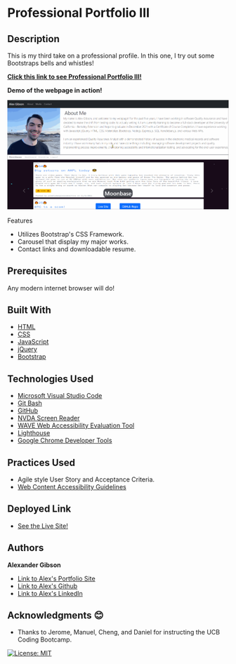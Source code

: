 # Professional Portfolio III
## Description

This is my third take on a professional profile. In this one, I try out some Bootstraps bells and whistles!

**[Click this link to see Professional Portfolio III!](https://argibson02.github.io/Professional-Portfolio-3/)**
 <br />

**Demo of the webpage in action!**

![Demo of Professional Portfolio III in action](./images/portfolio-demo.gif)


Features
* Utilizes Bootstrap's CSS Framework.
* Carousel that display my major works.
* Contact links and downloadable resume.

## Prerequisites
Any modern internet browser will do!

## Built With

* [HTML](https://developer.mozilla.org/en-US/docs/Web/HTML)
* [CSS](https://developer.mozilla.org/en-US/docs/Web/CSS)
* [JavaScript](https://developer.mozilla.org/en-US/docs/Web/JavaScript)
* [jQuery](https://api.jquery.com/)
* [Bootstrap](https://getbootstrap.com/)


## Technologies Used

* [Microsoft Visual Studio Code](https://code.visualstudio.com/)
* [Git Bash](https://git-scm.com/downloads)
* [GitHub](https://github.com/)
* [NVDA Screen Reader](https://www.nvaccess.org/)
* [WAVE Web Accessibility Evaluation Tool](https://wave.webaim.org/)
* [Lighthouse](https://developers.google.com/web/tools/lighthouse/)
* [Google Chrome Developer Tools](https://developer.chrome.com/docs/devtools/)

## Practices Used

* Agile style User Story and Acceptance Criteria.
* [Web Content Accessibility Guidelines](https://www.w3.org/WAI/standards-guidelines/wcag/)

## Deployed Link

* [See the Live Site!](https://argibson02.github.io/Professional-Portfolio-3/)

## Authors

**Alexander Gibson** 

- [Link to Alex's Portfolio Site](https://argibson02.github.io/Professional-Portfolio-React/)
- [Link to Alex's Github](https://github.com/argibson02)
- [Link to Alex's LinkedIn](https://www.linkedin.com/in/alexander-r-gibson/)

## Acknowledgments 😊

- Thanks to Jerome, Manuel, Cheng, and Daniel for instructing the UCB Coding Bootcamp.

[![License: MIT](https://img.shields.io/badge/License-MIT-yellow.svg)](https://opensource.org/licenses/MIT)
